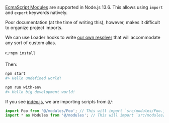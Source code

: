 [EcmaScript Modules](https://nodejs.org/api/esm.html#esm_ecmascript_modules) are supported in Node.js 13.6. This allows using `import` and `export` keywords natively.

Poor documentation (at the time of writing this), however, makes it difficult to organize project imports.

We can use Loader hooks to write [our own resolver](resolve.js) that will accommodate any sort of custom alias.

👉`npm install`

Then:

```bash
npm start
#> Hello undefined world!
```

```bash
npm run with-env
#> Hello big development world!
```

If you see [index.js](index.js), we are importing scripts from `@/`:

```javascript
import Foo from '@/modules/Foo'; // This will import `src/modules/Foo.js`
import * as Modules from '@/modules'; // This will import `src/modules/index.js`
```
